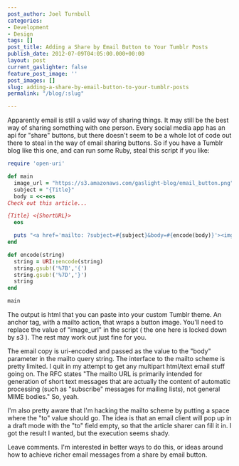 ```yaml
---
post_author: Joel Turnbull
categories:
- Development
- Design
tags: []
post_title: Adding a Share by Email Button to Your Tumblr Posts
publish_date: 2012-07-09T04:05:00.000+00:00
layout: post
current_gaslighter: false
feature_post_image: ''
post_images: []
slug: adding-a-share-by-email-button-to-your-tumblr-posts
permalink: "/blog/:slug"

---
```

Apparently email is still a valid way of sharing things. It may still be the
best way of sharing something with one person. Every social media app has an
api for "share" buttons, but there doesn't seem to be a whole lot of code out
there to steal in the way of email sharing buttons. So if you have a Tumblr
blog like this one, and can run some Ruby, steal this script if you like:

```ruby
require 'open-uri'

def main
  image_url = "https://s3.amazonaws.com/gaslight-blog/email_button.png"
  subject = "{Title}"
  body = <<-eos
Check out this article...

{Title} <{ShortURL}>
  eos

  puts "<a href='mailto: ?subject=#{subject}&body=#{encode(body)}'><img src='#{image_url}'></a>"
end

def encode(string)
  string = URI::encode(string)
  string.gsub!('%7B','{')
  string.gsub!('%7D','}')
  string
end

main
```

The output is html that you can paste into your custom Tumblr theme. An anchor
tag, with a mailto action, that wraps a button image. You'll need to replace
the value of "image_url" in the script ( the one here is locked down by s3 ).
The rest may work out just fine for you.

The email copy is uri-encoded and passed as the value to the "body" parameter
in the mailto query string. The interface to the mailto scheme is pretty
limited. I quit in my attempt to get any multipart html/text email stuff going
on. The RFC states "The mailto URL is primarily intended for generation of
short text messages that are actually the content of automatic processing
(such as "subscribe" messages for mailing lists), not general MIME bodies."
So, yeah.

I'm also pretty aware that I'm hacking the mailto scheme by putting a space
where the "to" value should go. The idea is that an email client will pop up
in a draft mode with the "to" field empty, so that the article sharer can fill
it in. I got the result I wanted, but the execution seems shady.

Leave comments. I'm interested in better ways to do this, or ideas around how
to achieve richer email messages from a share by email button.
